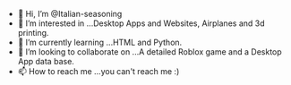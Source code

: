 - 👋 Hi, I’m @Italian-seasoning
- 👀 I’m interested in ...Desktop Apps and Websites, Airplanes and 3d printing.
- 🌱 I’m currently learning ...HTML and Python.
- 💞️ I’m looking to collaborate on ...A detailed Roblox game and a Desktop App data base.
- 📫 How to reach me ...you can't reach me :)

<!---
Italian-seasoning/Italian-seasoning is a ✨ special ✨ repository because its `README.md` (this file) appears on your GitHub profile.
You can click the Preview link to take a look at your changes.
--->
